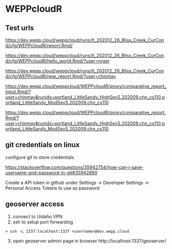# WEPPcloudR

## Test urls

https://dev.wepp.cloud/weppcloud/runs/lt_202012_26_Bliss_Creek_CurCond/cfg/WEPPcloudR/report.Rmd/

https://dev.wepp.cloud/weppcloud/runs/lt_202012_26_Bliss_Creek_CurCond/cfg/WEPPcloudR/hello_world.Rmd/?user=roger

https://dev.wepp.cloud/weppcloud/runs/lt_202012_26_Bliss_Creek_CurCond/cfg/WEPPcloudR/new_report.Rmd/?user=chinmay

https://dev.wepp.cloud/weppcloud/WEPPcloudR/proxy/comparative_report_input.Rmd/?user=chinmay&runids=portland_LittleSandy_HighSevS.202009.chn_cs110,portland_LittleSandy_ModSevS.202009.chn_cs110

https://dev.wepp.cloud/weppcloud/WEPPcloudR/proxy/comparative_report.Rmd/?user=chinmay&runids=portland_LittleSandy_HighSevS.202009.chn_cs110,portland_LittleSandy_ModSevS.202009.chn_cs110


## git credentials on linux

configure git to store credentials

https://stackoverflow.com/questions/35942754/how-can-i-save-username-and-password-in-git#35942890

Create a API token in github under Settings -> Developer Settings -> Personal Access Tokens to use as password

## geoserver access

1. connect to Uidaho VPN
2. ssh to setup port forwarding

```
> ssh -L 1337:localhost:1337 <username>@dev.wepp.cloud
```

3. open geoserver admini page in browser http://localhost:1337/geoserver/
